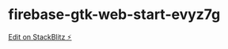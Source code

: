 # firebase-gtk-web-start-evyz7g

[Edit on StackBlitz ⚡️](https://stackblitz.com/edit/firebase-gtk-web-start-evyz7g)